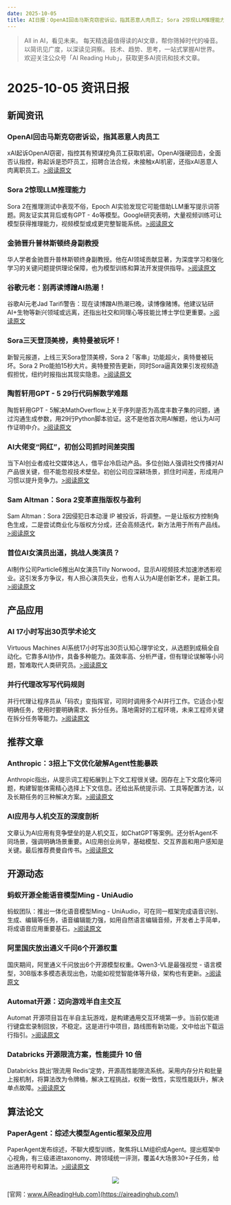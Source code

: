 ```yaml
---
date: 2025-10-05
title: AI日报：OpenAI回击马斯克窃密诉讼，指其恶意人肉员工; Sora 2惊现LLM推理能力; 金驰晋升普林斯顿终身副教授
---
```


> All in AI，看见未来。 每天精选最值得读的AI文章，帮你筛掉时代的噪音。 以简讯见广度，以深读见洞察。 技术、趋势、思考，一站式掌握AI世界。
> 欢迎关注公众号「AI Reading Hub」，获取更多AI资讯和技术文章。

# 2025-10-05 资讯日报

## 新闻资讯

### OpenAI回击马斯克窃密诉讼，指其恶意人肉员工

xAI起诉OpenAI窃密，指控其有预谋挖角员工获取机密。OpenAI强硬回击，全面否认指控，称起诉是恐吓员工，招聘合法合规，未接触xAI机密，还指xAI恶意人肉离职员工。[>阅读原文](https://mp.weixin.qq.com/s?__biz=MzIzNjc1NzUzMw==&chksm=e9df47af35b23fbf8aab33be798de012d426ce0986aa2143ab3ce4f8b4715b9ebedb2eb86f0b&idx=2&mid=2247830251&sn=035f1667f5a8543e4b57164b99bbe45f#rd)

### Sora 2惊现LLM推理能力

Sora 2在推理测试中表现不俗，Epoch AI实验发现它可能借助LLM重写提示词答题。网友证实其背后或有GPT - 4o等模型。Google研究表明，大量视频训练可让模型获得推理能力，视频模型或成更完整智能系统。[>阅读原文](https://mp.weixin.qq.com/s?__biz=MzA4NzgzMjA4MQ==&chksm=8612a78782fa414a2646a7c5ab5b9f0ed47b744ac47aa25459e55289c17d0f8472e41fa951ba&idx=1&mid=2453477885&sn=afc2070372ca0a2d13ac7a76bf0ccba5#rd)

### 金驰晋升普林斯顿终身副教授

华人学者金驰晋升普林斯顿终身副教授。他在AI领域贡献显著，为深度学习和强化学习的关键问题提供理论保障，也为模型训练和算法开发提供指导。[>阅读原文](https://mp.weixin.qq.com/s?__biz=MzA3MzI4MjgzMw==&chksm=8543a28320f4b4c52edf052c2a46f2d9eb0af1471cb75f1f3d899e46f40926bc7a373384f2fb&idx=1&mid=2650993910&sn=fb5eaccc362cdf62ad44c68a240064c1#rd)

### 谷歌元老：别再读博蹭AI热潮！

谷歌AI元老Jad Tarifi警告：现在读博蹭AI热潮已晚，读博像赌博。他建议钻研AI+生物等新兴领域或远离，还指出社交和同理心等技能比博士学位更重要。[>阅读原文](https://mp.weixin.qq.com/s?__biz=MzI3MTA0MTk1MA==&chksm=f025c916e7400a9ac134d33f847bbda95970d4b05b4aee525788a55841f0b6d6633967c094e7&idx=2&mid=2652632116&sn=2cfe653ee30b012988ffbbb9d6de4392#rd)

### Sora三天登顶美榜，奥特曼被玩坏！

新智元报道，上线三天Sora登顶美榜，Sora 2「客串」功能超火，奥特曼被玩坏。Sora 2 Pro能拍15秒大片。奥特曼预告更新，同时Sora逼真效果引发视频造假担忧，纽约时报指出其现实隐患。[>阅读原文](https://mp.weixin.qq.com/s?__biz=MzI3MTA0MTk1MA==&chksm=f0f58f158a440f6b7eaccf68f6bec466e52f1d55a84120283fa5de50c3adfc680984f480e537&idx=1&mid=2652632116&sn=22e27410555912c2b1808fd0f8cbdcb3#rd)

### 陶哲轩用GPT - 5 29行代码解数学难题

陶哲轩用GPT - 5解决MathOverflow上关于序列是否为高度丰数子集的问题，通过沟通生成参数，用29行Python脚本验证。这不是他首次用AI解题，他认为AI可作证明中介。[>阅读原文](https://mp.weixin.qq.com/s?__biz=MzIzNjc1NzUzMw==&chksm=e9436038d9ef5c02fff3e35e8efa2f5a8e8fb0c6388fa49da546e501cbbefef81a4864a72694&idx=1&mid=2247830251&sn=67f85200b8f07f07a5de738099253714#rd)

### AI大佬变“网红”，初创公司抓时间差突围

当下AI创业者成社交媒体达人，借平台冷启动产品。多位创始人强调社交传播对AI产品很关键，但不能忽视技术壁垒。初创公司应深耕场景，抓住时间差，形成用户习惯以提升竞争力。[>阅读原文](https://mp.weixin.qq.com/s?__biz=MzU1NDA4NjU2MA==&chksm=fa5b4d20e2f83a1782fcbf9e846f6af1147de019f66e91d209d2c60edc98de46f4c78de7ac6d&idx=1&mid=2247645909&sn=008b1c9d2e97918f637cfea2ed58e989#rd)

### Sam Altman：Sora 2变革直指版权与盈利

Sam Altman：Sora 2因侵犯日本动漫 IP 被投诉，将调整。一是让版权方控制角色生成，二是尝试商业化与版权方分成，还会高频迭代，新方法用于所有产品线。[>阅读原文](https://mp.weixin.qq.com/s?__biz=Mzg3MTkxMjYzOA==&chksm=cf26490e9061f24c7997311da9cce348cf326c0a0233715a271790e024bc186f38f0497c0004&idx=1&mid=2247508220&sn=45817a0b2e47f39a1e533494ee8910ad#rd)

### 首位AI女演员出道，挑战人类演员？

AI制作公司Particle6推出AI女演员Tilly Norwood，显示AI视频技术加速渗透影视业。这引发多方争议，有人担心演员失业，也有人认为AI是创新艺术，是新工具。[>阅读原文](https://mp.weixin.qq.com/s?__biz=MzI3MTA0MTk1MA==&chksm=f023d091d767c10a44518ca800937cb93c9749815bb2e2e438374300f6d9810ebfb46027038d&idx=1&mid=2652632148&sn=14f096c4b4eb10e90eb3920ec4b5ddbd#rd)

## 产品应用

### AI 17小时写出30页学术论文

Virtuous Machines AI系统17小时写出30页认知心理学论文，从选题到成稿全自动化。它靠多AI协作，具备多种能力。虽效率高、分析严谨，但有理论误解等小问题，暂难取代人类研究员。[>阅读原文](https://mp.weixin.qq.com/s?__biz=MzIzNjc1NzUzMw==&chksm=e9df09f01afe708c79d07b06bdc7b35c565a5d2da995881154aae4f0fd83bca94e08d20b7f7e&idx=3&mid=2247830251&sn=fa030a8d7ad2e5131fd5ec25b75e7419#rd)

### 并行代理改写写代码规则

并行代理让程序员从「码农」变指挥官，可同时调用多个AI并行工作。它适合小型明确任务，使用时要明确需求、拆分任务。落地需好的工程环境，未来工程师关键在拆分任务等能力。[>阅读原文](https://mp.weixin.qq.com/s?__biz=MzI3MTA0MTk1MA==&chksm=f0750d80f3230579f482a3b1a302f78b16bbd85ed55039fd56d8dff8733afd1deec75aac6660&idx=3&mid=2652632116&sn=073a9c7dc10dd21276db6d829f07d690#rd)

## 推荐文章

### Anthropic：3招上下文优化破解Agent性能暴跌

Anthropic指出，从提示词工程拓展到上下文工程很关键。因存在上下文腐化等问题，构建智能体需精心选择上下文信息。还给出系统提示词、工具等配置方法，以及长期任务的三种解决方案。[>阅读原文](https://mp.weixin.qq.com/s?__biz=MzU3MjU5Mzc2Nw==&chksm=fd389e8cacf1d50e5c0bd6f1e5593cd10028a7ebdf7f825ca8b0fd25b1a37c8dd07cf8f4a899&idx=1&mid=2247486013&sn=45ab80150712be44bbd36029353f7634#rd)

### AI应用与人机交互的深度剖析

文章认为AI应用有竞争壁垒的是人机交互，如ChatGPT等案例。还分析Agent不同场景，强调明确场景重要。AI应用创业尚早，基础模型、交互界面和用户感知是关键。最后推荐费曼自传书。[>阅读原文](https://mp.weixin.qq.com/s?__biz=MzkxMzc1NzM1Mw==&chksm=c0b62c9900edb1cd470f539126a52e3cd9cffc2abfec60265df6dc886c984bcbaa4c38dc8b14&idx=1&mid=2247484874&sn=c84f2933f88f9672801bcddf59519962#rd)

## 开源动态

### 蚂蚁开源全能语音模型Ming - UniAudio

蚂蚁团队：推出一体化语音模型Ming - UniAudio，可在同一框架完成语音识别、生成、编辑等任务，语音编辑能力强，如用自然语言编辑音频，开发者上手简单，将成语音应用重要基石。[>阅读原文](https://mp.weixin.qq.com/s?__biz=MzkwMjQ0NzI0OQ==&chksm=c1c434275278ef9d7ac4c2ce89e5c3caf9f3e950cb71bb40c314ad6ac642a58d4fa6c8947e92&idx=1&mid=2247503662&sn=5035d66b43cb434240fe1f7792db3d51#rd)

### 阿里国庆放出通义千问6个开源权重

国庆期间，阿里通义千问放出6个开源模型权重。Qwen3-VL是最强视觉 - 语言模型，30B版本多模态表现出色，功能如视觉智能体等升级，架构也有更新。[>阅读原文](https://mp.weixin.qq.com/s?__biz=Mzk0MTYzMzMxMA==&chksm=c3ad996b8b964fd8bdaa80f3b58596f1db5dd99cffbb9417a76e9e836f987c321bc46546d0a7&idx=1&mid=2247497847&sn=61575969e5f57bffd4e6abdc3b8e6d50#rd)

### Automat开源：迈向游戏半自主交互

Automat 开源项目旨在半自主玩游戏，是构建通用交互环境第一步。当前仅能进行键盘宏录制回放，不稳定。这是进行中项目，路线图有新功能，文中给出下载运行指引。[>阅读原文](https://mp.weixin.qq.com/s?__biz=MzkxNjQ4MzMyOA==&chksm=c00de9312ad69a5b44fee71d4006d8766d4042765f5d630752170d17d3b82affed55c045d9fc&idx=1&mid=2247494047&sn=15b2916260868988bc0f87e8a877b648#rd)

### Databricks 开源限流方案，性能提升 10 倍

Databricks 跳出‘限流用 Redis’定势，开源高性能限流系统。采用内存分片和批量上报机制，将算法改为令牌桶，解决工程挑战，权衡一致性，实现性能跃升，解决单点故障。[>阅读原文](https://mp.weixin.qq.com/s?__biz=MzA5MTIxNTY4MQ==&chksm=86fb5ae45f2ff180c4db7161e00656970887ef2bc912128d3eee8165db20f1f92bfb9fe8c2ef&idx=1&mid=2461154821&sn=155301d4fe78520841c953d35ac95084#rd)

## 算法论文

### PaperAgent：综述大模型Agentic框架及应用

PaperAgent发布综述，不聊大模型训练，聚焦将LLM组织成Agent。提出框架中心视角，有三级递进taxonomy、跨领域统一评测，覆盖4大场景30+子任务，给出通用符号和算法。[>阅读原文](https://mp.weixin.qq.com/s?__biz=Mzk0MTYzMzMxMA==&chksm=c3f822efa450112759b40a197c7782207c30b5fd9b1ac6d595492d509c326773d5e4d79529bf&idx=1&mid=2247497846&sn=e17b7daba76d2ee446911f5be84c5132#rd)



<p style="text-align: center;">
            <img id="weixin_qr" src="https://meikan-public-images.oss-cn-beijing.aliyuncs.com/imeikan/assets/2025-05-18234303-hub.png" style="max-width: 800px; object-fit: cover;" />
        </p>
        
[官网：www.AiReadingHub.com](https://aireadinghub.com/)